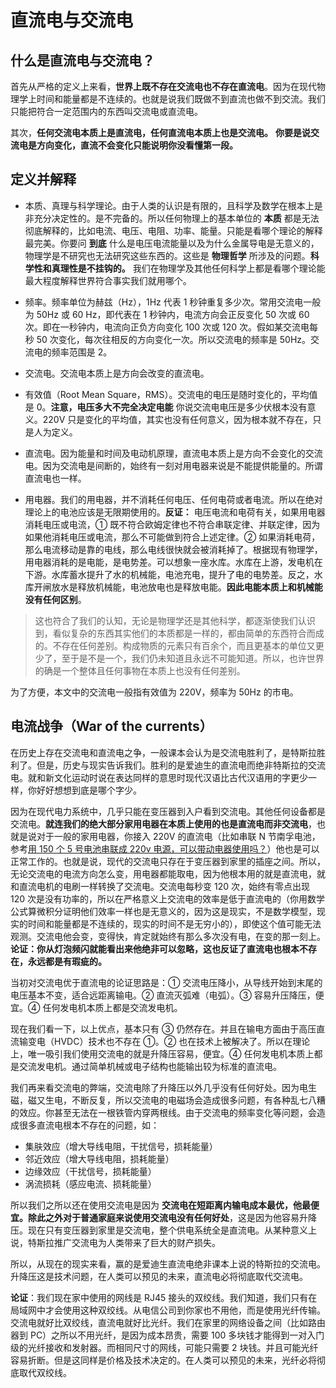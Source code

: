 # 直流电与交流电

## 什么是直流电与交流电？

首先从严格的定义上来看，**世界上既不存在交流电也不存在直流电**。因为在现代物理学上时间和能量都是不连续的。也就是说我们既做不到直流也做不到交流。我们只能把符合一定范围内的东西叫交流电或直流电。

其次，**任何交流电本质上是直流电，任何直流电本质上也是交流电。** **你要是说交流电是方向变化，直流不会变化只能说明你没看懂第一段。**

## 定义并解释

- 本质、真理与科学理论。由于人类的认识是有限的，且科学及数学在根本上是非充分决定性的。是不完备的。所以任何物理上的基本单位的 **本质** 都是无法彻底解释的，比如电流、电压、电阻、功率、能量。只能是看哪个理论的解释最完美。你要问 **到底** 什么是电压电流能量以及为什么金属导电是无意义的，物理学是不研究也无法研究这些东西的。这些是 **物理哲学** 所涉及的问题。**科学性和真理性是不挂钩的。** 我们在物理学及其他任何科学上都是看哪个理论能最大程度解释世界符合事实我们就用哪个。

- 频率。频率单位为赫兹（Hz），1Hz 代表 1 秒钟重复多少次。常用交流电一般为 50Hz 或 60 Hz，即代表在 1 秒钟内，电流方向会正反变化 50 次或 60 次。即在一秒钟内，电流向正负方向变化 100 次或 120 次。假如某交流电每秒 50 次变化，每次往相反的方向变化一次。所以交流电的频率是 50Hz。交流电的频率范围是 2。

- 交流电。交流电本质上是方向会改变的直流电。

- 有效值（Root Mean Square，RMS）。交流电的电压是随时变化的，平均值是 0。**注意，电压多大不完全决定电能** 你说交流电电压是多少伏根本没有意义。220V 只是变化的平均值，其实也没有任何意义，因为根本就不存在，只是人为定义。

- 直流电。因为能量和时间及电动机原理，直流电本质上是方向不会变化的交流电。因为交流电是间断的，始终有一刻对用电器来说是不能提供能量的。所谓直流电也一样。

- 用电器。我们的用电器，并不消耗任何电压、任何电荷或者电流。所以在绝对理论上的电池应该是无限期使用的。**反证：** 电压电流和电荷有关，如果用电器消耗电压或电流，① 既不符合欧姆定律也不符合串联定律、并联定律，因为如果他消耗电压或电流，那么不可能做到符合上述定律。② 如果消耗电荷，那么电流移动是靠的电线，那么电线很快就会被消耗掉了。根据现有物理学，用电器消耗的是电能，是电势差。可以想象一座水库。水库在上游，发电机在下游。水库蓄水提升了水的机械能，电池充电，提升了电的电势差。反之，水库开闸放水是释放机械能，电池放电也是释放电能。**因此电能本质上和机械能没有任何区别**。

>这也符合了我们的认知，无论是物理学还是其他科学，都逐渐使我们认识到，看似复杂的东西其实他们的本质都是一样的，都由简单的东西符合而成的。不存在任何差别。构成物质的元素只有百余个，而且更基本的单位又更少了，至于是不是一个，我们仍未知道且永远不可能知道。所以，也许世界的确是一个整体且任何事物在本质上也没有任何差别。

为了方便，本文中的交流电一般指有效值为 220V，频率为 50Hz 的市电。

## 电流战争（War of the currents）

在历史上存在交流电和直流电之争，一般课本会认为是交流电胜利了，是特斯拉胜利了。但是，历史与现实告诉我们。胜利的是爱迪生的直流电而绝非特斯拉的交流电。就和新文化运动时说在表达同样的意思时现代汉语比古代汉语用的字更少一样，你好好想想到底是哪个字少。

因为在现代电力系统中，几乎只能在变压器到入户看到交流电。其他任何设备都是交流电。**就连我们的绝大部分家用电器在本质上使用的也是直流电而非交流电**，也就是说对于一般的家用电器，你接入 220V 的直流电（比如串联 N 节南孚电池，参考[用 150 个 5 号电池串联成 220v 电源，可以带动电器使用吗？](https://www.bilibili.com/video/BV1fs4y1B7kd)）他也是可以正常工作的。也就是说，现代的交流电只存在于变压器到家里的插座之间。所以，无论交流电的电流方向怎么变，用电器都能取电，因为他根本用的就是直流电，就和直流电机的电刷一样转换了交流电。交流电每秒变 120 次，始终有零点出现 120 次是没有功率的，所以在严格意义上交流电的效率是低于直流电的（你用数学公式算微积分证明他们效率一样也是无意义的，因为这是现实，不是数学模型，现实的时间和能量都是不连续的，现实的时间不是无穷小的），即使这个值可能无法观测。交流电他会变，变得快，肯定就始终有那么多次没有电，在变的那一刻上。**论证：你从灯泡频闪就能看出来他绝非可以忽略，这也反证了直流电也根本不存在，永远都是有瑕疵的。**

当初对交流电优于直流电的论证思路是：① 交流电压降小，从导线开始到末尾的电压基本不变，适合远距离输电。② 直流灭弧难（电弧）。③ 容易升压降压，便宜。④ 任何发电机本质上都是交流发电机。

现在我们看一下，以上优点，基本只有 ③ 仍然存在。并且在输电方面由于高压直流输变电（HVDC）技术也不存在 ①。② 也在技术上被解决了。所以在理论上，唯一吸引我们使用交流电的就是升降压容易，便宜。④ 任何发电机本质上都是交流发电机。通过简单机械或电子结构也能输出较为标准的直流电。

我们再来看交流电的弊端，交流电除了升降压以外几乎没有任何好处。因为电生磁，磁又生电，不断反复，所以交流电的电磁场会造成很多问题，有各种乱七八糟的效应。你甚至无法在一根铁管内穿两根线。由于交流电的频率变化等问题，会造成很多直流电根本不存在的问题，如：

- 集肤效应（增大导线电阻，干扰信号，损耗能量）
- 邻近效应（增大导线电阻，损耗能量）
- 边缘效应（干扰信号，损耗能量）
- 涡流损耗（感应电流、损耗能量）


所以我们之所以还在使用交流电是因为 **交流电在短距离内输电成本最优，他最便宜。除此之外对于普通家庭来说使用交流电没有任何好处**，这是因为他容易升降压。现在只有变压器到家里是交流电，整个供电系统全是直流电。从某种意义上说，特斯拉推广交流电为人类带来了巨大的财产损失。

所以，从现在的现实来看，赢的是爱迪生直流电绝非课本上说的特斯拉的交流电。升降压这是技术问题，在人类可以预见的未来，直流电必将彻底取代交流电。

**论证**：我们现在家中使用的网线是 RJ45 接头的双绞线。我们知道，我们只有在局域网中才会使用这种双绞线。从电信公司到你家也不用他，而是使用光纤传输。交流电就好比双绞线，直流电就好比光纤。我们在家里的网络设备之间（比如路由器到 PC）之所以不用光纤，是因为成本昂贵，需要 100 多块钱才能得到一对入门级的光纤接收和发射器。而相同尺寸的网线，可能只需要 2 块钱。并且可能光纤容易折断。但是这同样是价格及技术决定的。在人类可以预见的未来，光纤必将彻底取代双绞线。
